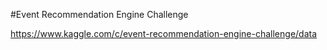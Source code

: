 #Event Recommendation Engine Challenge

https://www.kaggle.com/c/event-recommendation-engine-challenge/data
